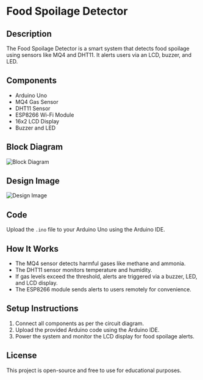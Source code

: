 # Food Spoilage Detector

## Description
The Food Spoilage Detector is a smart system that detects food spoilage using sensors like MQ4 and DHT11. It alerts users via an LCD, buzzer, and LED.

## Components
- Arduino Uno
- MQ4 Gas Sensor
- DHT11 Sensor
- ESP8266 Wi-Fi Module
- 16x2 LCD Display
- Buzzer and LED

## Block Diagram
![Block Diagram](https://github.com/Puliushakiran/Food-Spoilage-Detector/blob/main/block_diagram.png)

## Design Image
![Design Image](https://github.com/Puliushakiran/Food-Spoilage-Detector/blob/main/design_image.png)

## Code
Upload the `.ino` file to your Arduino Uno using the Arduino IDE.

## How It Works
- The MQ4 sensor detects harmful gases like methane and ammonia.
- The DHT11 sensor monitors temperature and humidity.
- If gas levels exceed the threshold, alerts are triggered via a buzzer, LED, and LCD display.
- The ESP8266 module sends alerts to users remotely for convenience.

## Setup Instructions
1. Connect all components as per the circuit diagram.
2. Upload the provided Arduino code using the Arduino IDE.
3. Power the system and monitor the LCD display for food spoilage alerts.

## License
This project is open-source and free to use for educational purposes.
